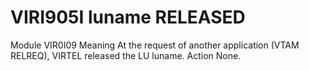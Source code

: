 # VIRI905I luname RELEASED
Module
    VIR0I09
Meaning
    At the request of another application (VTAM RELREQ), VIRTEL released the LU luname.
Action
    None.
